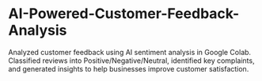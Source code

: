 # AI-Powered-Customer-Feedback-Analysis
Analyzed customer feedback using AI sentiment analysis in Google Colab. Classified reviews into Positive/Negative/Neutral, identified key complaints, and generated insights to help businesses improve customer satisfaction.
